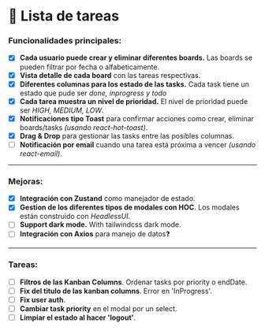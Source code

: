 # 📝 **Lista de tareas**

### Funcionalidades principales:
- [x] **Cada usuario puede crear y eliminar diferentes boards.** Las boards se pueden filtrar por fecha o alfabeticamente.
- [x] **Vista detalle de cada board** con las tareas respectivas.
- [x] **Diferentes columnas para los estado de las tasks.** Cada task tiene un estado que pude ser *done, inprogress y todo*
- [x] **Cada tarea muestra un nivel de prioridad.** El nivel de prioridad puede ser *HIGH, MEDIUM, LOW*.
- [x] **Notificaciones tipo Toast** para confirmar acciones como crear, eliminar boards/tasks
      *(usando react-hot-toast)*.
- [x] **Drag & Drop** para gestionar las tasks entre las posibles columnas.
- [ ] **Notificación por email** cuando una tarea está próxima a vencer *(usando react-email)*.
---

### Mejoras:
- [x] **Integración con Zustand** como manejador de estado.
- [x] **Gestion de los diferentes tipos de modales con HOC**. Los modales están construido con *HeadlessUI*.
- [ ] **Support dark mode.** With tailwindcss dark mode.
- [ ] **Integración con Axios** para manejo de datos❓
---

### Tareas:
- [ ] **Filtros de las Kanban Columns**. Ordenar tasks por priority o endDate.
- [ ] **Fix del titulo de las kanban columns**. Error en 'InProgress'.
- [ ] **Fix user auth**.
- [ ] **Cambiar task priority** en el modal por un select.
- [ ] **Limpiar el estado al hacer 'logout'**.
